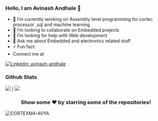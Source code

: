 
### Hello, I am Avinash Andhale 👋

- 🔭 I’m currently working on Assembly level programming for cortec processor ,sql and machine learning
- 👯 I’m looking to collaborate on Embedded projects
- 🤔 I’m looking for help with Web development
- 💬 Ask me about  Embedded and electronics  related stuff
- ⚡ Fun fact: 
-  Connect me at 



[![Linkedin: avinash-andhale](https://img.shields.io/badge/-avinash-andhale-blue?style=flat-square&logo=Linkedin&logoColor=white&link=https://www.linkedin.com/in/avinash-andhale-22385193/)](https://www.linkedin.com/in/avinash-andhale-22385193/)


### Github Stats

![](https://github-readme-stats.vercel.app/api/top-langs/?username=CORTEXM4-AVYA&theme=dark&hide_langs_below=1)  |  ![](https://github-readme-stats.vercel.app/api?username=CORTEXM4-AVYA&&show_icons=true&title_color=ffffff&icon_color=ffffff&text_color=ffffff&bg_color=000000)

<div align="center">
  
### Show some ❤️ by starring some of the repositories!

</div>
<p align="left"> <img src="https://komarev.com/ghpvc/?username=CORTEXM4-AVYA&label=Views&color=blue&style=plastic" alt="CORTEXM4-AVYA" /> </p>

